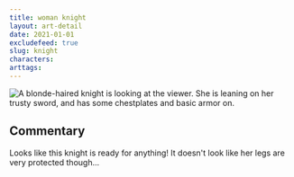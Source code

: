 ```yaml
---
title: woman knight
layout: art-detail
date: 2021-01-01
excludefeed: true
slug: knight
characters:
arttags:
---
```

![
A blonde-haired knight is looking at the viewer. She is leaning on her trusty sword, and has some chestplates and basic armor on.
](/art/knight.webp)
## Commentary

Looks like this knight is ready for anything! It doesn't look like her legs are very protected though...


